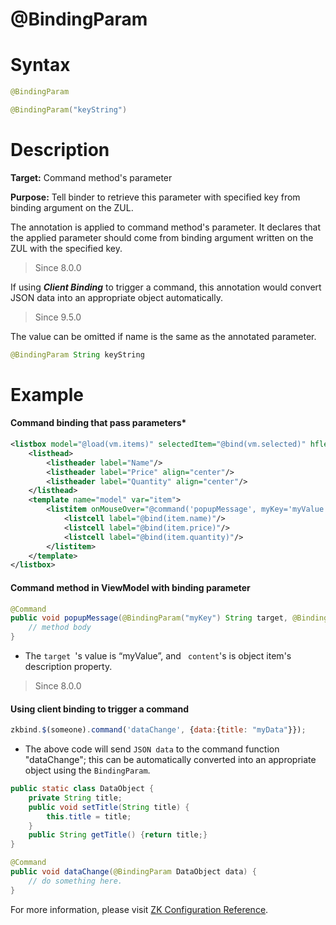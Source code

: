 # @BindingParam

Syntax
======

``` java
@BindingParam

@BindingParam("keyString")
```

Description
===========

**Target:** Command method's parameter

**Purpose:** Tell binder to retrieve this parameter with specified key from binding argument on the ZUL.

The annotation is applied to command method's parameter. It declares that the applied parameter should come from binding argument written on the ZUL with the specified key.

> Since 8.0.0

If using ***Client Binding*** to trigger a command, this annotation would convert JSON data into an appropriate object  automatically.

> Since 9.5.0

The value can be omitted if name is the same as the annotated parameter.
```java
@BindingParam String keyString
```

Example
=======

#### Command binding that pass parameters*
``` xml
<listbox model="@load(vm.items)" selectedItem="@bind(vm.selected)" hflex="true" height="300px">
    <listhead>
        <listheader label="Name"/>
        <listheader label="Price" align="center"/>
        <listheader label="Quantity" align="center"/>
    </listhead>
    <template name="model" var="item">
        <listitem onMouseOver="@command('popupMessage', myKey='myValue', content=item.description)">
            <listcell label="@bind(item.name)"/>
            <listcell label="@bind(item.price)"/>
            <listcell label="@bind(item.quantity)"/>
        </listitem>
    </template>
</listbox>
```

#### Command method in ViewModel with binding parameter
``` java
@Command
public void popupMessage(@BindingParam("myKey") String target, @BindingParam String content) {
    // method body
}
```

-   The `target `'s value is “myValue”, and ` content`'s is object item's description property.

> Since 8.0.0

#### Using client binding to trigger a command

```javascript
zkbind.$(someone).command('dataChange', {data:{title: "myData"}});
```

* The above code will send `JSON data` to the command function "dataChange"; this can be automatically converted into an appropriate object using the `BindingParam`.

```Java
public static class DataObject {
    private String title;
    public void setTitle(String title) {
        this.title = title;
    }
    public String getTitle() {return title;}
}

@Command
public void dataChange(@BindingParam DataObject data) {
    // do something here.
}
```
For more information, please visit [ZK Configuration Reference](/zk_config_ref/zk.xml/The_Library_Properties/org.zkoss.bind.jsonBindingParamConverter.class).
